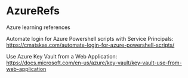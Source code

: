 # AzureRefs
Azure learning references

Automate login for Azure Powershell scripts with Service Principals: 
https://cmatskas.com/automate-login-for-azure-powershell-scripts/

Use Azure Key Vault from a Web Application:
https://docs.microsoft.com/en-us/azure/key-vault/key-vault-use-from-web-application
